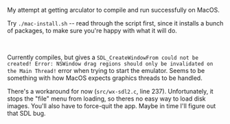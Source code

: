 My attempt at getting arculator to compile and run successfully on MacOS.  

Try `./mac-install.sh` -- read through the script first, since it installs a bunch of packages, to make sure you're happy with what it will do.  


&nbsp;

Currently compiles, but gives a `SDL_CreateWindowFrom could not be created! Error: NSWindow drag regions should only be invalidated on the Main Thread!` error when trying to start the emulator. Seems to be something with how MacOS expects graphics threads to be handled.  

There's a workaround for now (`src/wx-sdl2.c`, line 237). Unfortunately, it stops the "file" menu from loading, so theres no easy way to load disk images. You'll also have to force-quit the app. Maybe in time I'll figure out that SDL bug.